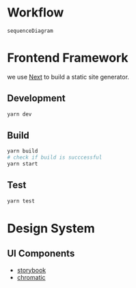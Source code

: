# Workflow
```Mermaid
sequenceDiagram
```


# Frontend Framework
we use [Next](https://nextjs.org/) to build a static site generator.

## Development
```bash
yarn dev
```

## Build
```bash
yarn build
# check if build is succcessful
yarn start
```

## Test
```bash
yarn test
```

# Design System

## UI Components
- [storybook](https://storybook.js.org/)
- [chromatic](https://www.chromatic.com/)
